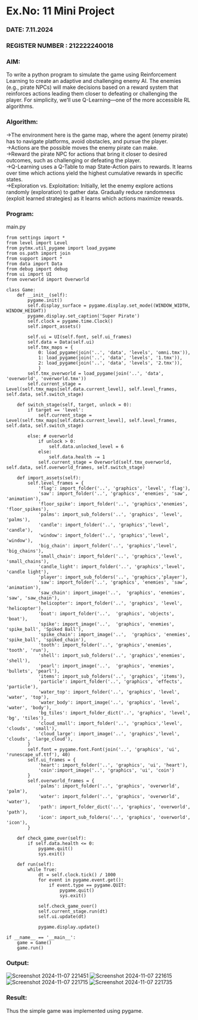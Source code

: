 # Ex.No: 11  Mini Project 
### DATE: 7.11.2024
### REGISTER NUMBER : 212222240018
### AIM: 
To write a python program to simulate the game using Reinforcement Learning to create an adaptive and challenging enemy AI. The enemies (e.g., pirate NPCs) will make decisions based on a
reward system that reinforces actions leading them closer to defeating or challenging the player. For simplicity, we’ll use Q-Learning—one of the more accessible RL algorithms.

### Algorithm:
->The environment here is the game map, where the agent (enemy pirate) has to navigate platforms, avoid obstacles, and pursue the player.<br>
->Actions are the possible moves the enemy pirate can make.<br>
->Reward the pirate NPC for actions that bring it closer to desired outcomes, such as challenging or defeating the player.<br>
->Q-Learning uses a Q-Table to map State-Action pairs to rewards. It learns over time which actions yield the highest cumulative rewards in specific states.<br>
->Exploration vs. Exploitation: Initially, let the enemy explore actions randomly (exploration) to gather data. Gradually 
reduce randomness (exploit learned strategies) as it learns which actions maximize rewards.<br>

### Program:

main.py
```
from settings import * 
from level import Level
from pytmx.util_pygame import load_pygame
from os.path import join
from support import * 
from data import Data
from debug import debug
from ui import UI
from overworld import Overworld

class Game:
	def __init__(self):
		pygame.init()
		self.display_surface = pygame.display.set_mode((WINDOW_WIDTH, WINDOW_HEIGHT))
		pygame.display.set_caption('Super Pirate')
		self.clock = pygame.time.Clock()
		self.import_assets()

		self.ui = UI(self.font, self.ui_frames)
		self.data = Data(self.ui)
		self.tmx_maps = {
			0: load_pygame(join('..', 'data', 'levels', 'omni.tmx')),
			1: load_pygame(join('..', 'data', 'levels', '1.tmx')),
			2: load_pygame(join('..', 'data', 'levels', '2.tmx')),
			}
		self.tmx_overworld = load_pygame(join('..', 'data', 'overworld', 'overworld.tmx'))
		self.current_stage = Level(self.tmx_maps[self.data.current_level], self.level_frames, self.data, self.switch_stage)

	def switch_stage(self, target, unlock = 0):
		if target == 'level':
			self.current_stage = Level(self.tmx_maps[self.data.current_level], self.level_frames, self.data, self.switch_stage)
			
		else: # overworld 
			if unlock > 0:
				self.data.unlocked_level = 6
			else:
				self.data.health -= 1
			self.current_stage = Overworld(self.tmx_overworld, self.data, self.overworld_frames, self.switch_stage)

	def import_assets(self):
		self.level_frames = {
			'flag': import_folder('..', 'graphics', 'level', 'flag'),
			'saw': import_folder('..', 'graphics', 'enemies', 'saw', 'animation'),
			'floor_spike': import_folder('..', 'graphics','enemies', 'floor_spikes'),
			'palms': import_sub_folders('..', 'graphics', 'level', 'palms'),
			'candle': import_folder('..', 'graphics','level', 'candle'),
			'window': import_folder('..', 'graphics','level', 'window'),
			'big_chain': import_folder('..', 'graphics','level', 'big_chains'),
			'small_chain': import_folder('..', 'graphics','level', 'small_chains'),
			'candle_light': import_folder('..', 'graphics','level', 'candle light'),
			'player': import_sub_folders('..', 'graphics','player'),
			'saw': import_folder('..', 'graphics', 'enemies', 'saw', 'animation'),
			'saw_chain': import_image('..',  'graphics', 'enemies', 'saw', 'saw_chain'),
			'helicopter': import_folder('..', 'graphics', 'level', 'helicopter'),
			'boat': import_folder('..',  'graphics', 'objects', 'boat'),
			'spike': import_image('..',  'graphics', 'enemies', 'spike_ball', 'Spiked Ball'),
			'spike_chain': import_image('..',  'graphics', 'enemies', 'spike_ball', 'spiked_chain'),
			'tooth': import_folder('..', 'graphics','enemies', 'tooth', 'run'),
			'shell': import_sub_folders('..', 'graphics','enemies', 'shell'),
			'pearl': import_image('..',  'graphics', 'enemies', 'bullets', 'pearl'),
			'items': import_sub_folders('..', 'graphics', 'items'),
			'particle': import_folder('..', 'graphics', 'effects', 'particle'),
			'water_top': import_folder('..', 'graphics', 'level', 'water', 'top'),
			'water_body': import_image('..', 'graphics', 'level', 'water', 'body'),
			'bg_tiles': import_folder_dict('..', 'graphics', 'level', 'bg', 'tiles'),
			'cloud_small': import_folder('..', 'graphics','level', 'clouds', 'small'),
			'cloud_large': import_image('..', 'graphics','level', 'clouds', 'large_cloud'),
		}
		self.font = pygame.font.Font(join('..', 'graphics', 'ui', 'runescape_uf.ttf'), 40)
		self.ui_frames = {
			'heart': import_folder('..', 'graphics', 'ui', 'heart'), 
			'coin':import_image('..', 'graphics', 'ui', 'coin')
		}
		self.overworld_frames = {
			'palms': import_folder('..', 'graphics', 'overworld', 'palm'),
			'water': import_folder('..', 'graphics', 'overworld', 'water'),
			'path': import_folder_dict('..', 'graphics', 'overworld', 'path'),
			'icon': import_sub_folders('..', 'graphics', 'overworld', 'icon'),
		}

	def check_game_over(self):
		if self.data.health <= 0:
			pygame.quit()
			sys.exit()

	def run(self):
		while True:
			dt = self.clock.tick() / 1000
			for event in pygame.event.get():
				if event.type == pygame.QUIT:
					pygame.quit()
					sys.exit()

			self.check_game_over()
			self.current_stage.run(dt)
			self.ui.update(dt)
			
			pygame.display.update()

if __name__ == '__main__':
	game = Game()
	game.run()
```

### Output:
![Screenshot 2024-11-07 221451](https://github.com/user-attachments/assets/d84d2132-ec74-440a-98fc-ab735200170f)
![Screenshot 2024-11-07 221615](https://github.com/user-attachments/assets/c056c7f6-c721-45a3-b11e-bbde77b16b0a)
![Screenshot 2024-11-07 221715](https://github.com/user-attachments/assets/461d4c01-9182-499a-9268-9ce416564d9f)
![Screenshot 2024-11-07 221735](https://github.com/user-attachments/assets/011417e3-3b4f-4630-a4d2-ae747f440418)


### Result:
Thus the simple  game was implemented using pygame.
